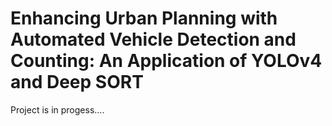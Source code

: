 # Enhancing Urban Planning with Automated Vehicle Detection and Counting: An Application of YOLOv4 and Deep SORT

Project is in progess....
